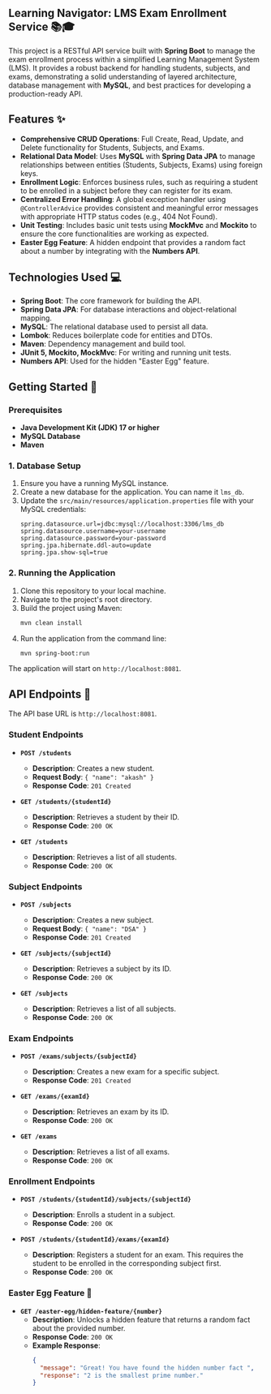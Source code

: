 
## **Learning Navigator: LMS Exam Enrollment Service** 📚🎓

This project is a RESTful API service built with **Spring Boot** to manage the exam enrollment process within a simplified Learning Management System (LMS). It provides a robust backend for handling students, subjects, and exams, demonstrating a solid understanding of layered architecture, database management with **MySQL**, and best practices for developing a production-ready API.

## **Features** ✨

  * **Comprehensive CRUD Operations**: Full Create, Read, Update, and Delete functionality for Students, Subjects, and Exams.
  * **Relational Data Model**: Uses **MySQL** with **Spring Data JPA** to manage relationships between entities (Students, Subjects, Exams) using foreign keys.
  * **Enrollment Logic**: Enforces business rules, such as requiring a student to be enrolled in a subject before they can register for its exam.
  * **Centralized Error Handling**: A global exception handler using `@ControllerAdvice` provides consistent and meaningful error messages with appropriate HTTP status codes (e.g., 404 Not Found).
  * **Unit Testing**: Includes basic unit tests using **MockMvc** and **Mockito** to ensure the core functionalities are working as expected.
  * **Easter Egg Feature**: A hidden endpoint that provides a random fact about a number by integrating with the **Numbers API**.

## **Technologies Used** 💻

  * **Spring Boot**: The core framework for building the API.
  * **Spring Data JPA**: For database interactions and object-relational mapping.
  * **MySQL**: The relational database used to persist all data.
  * **Lombok**: Reduces boilerplate code for entities and DTOs.
  * **Maven**: Dependency management and build tool.
  * **JUnit 5, Mockito, MockMvc**: For writing and running unit tests.
  * **Numbers API**: Used for the hidden "Easter Egg" feature.

## **Getting Started** 🚀

### **Prerequisites**

  * **Java Development Kit (JDK) 17 or higher**
  * **MySQL Database**
  * **Maven**

### **1. Database Setup**

1.  Ensure you have a running MySQL instance.
2.  Create a new database for the application. You can name it `lms_db`.
3.  Update the `src/main/resources/application.properties` file with your MySQL credentials:
    ```properties
    spring.datasource.url=jdbc:mysql://localhost:3306/lms_db
    spring.datasource.username=your-username
    spring.datasource.password=your-password
    spring.jpa.hibernate.ddl-auto=update
    spring.jpa.show-sql=true
    ```

### **2. Running the Application**

1.  Clone this repository to your local machine.
2.  Navigate to the project's root directory.
3.  Build the project using Maven:
    ```bash
    mvn clean install
    ```
4.  Run the application from the command line:
    ```bash
    mvn spring-boot:run
    ```

The application will start on `http://localhost:8081`.

## **API Endpoints** 🎯

The API base URL is `http://localhost:8081`.

### **Student Endpoints**

  * **`POST /students`**

      * **Description**: Creates a new student.
      * **Request Body**: `{ "name": "akash" }`
      * **Response Code**: `201 Created`

  * **`GET /students/{studentId}`**

      * **Description**: Retrieves a student by their ID.
      * **Response Code**: `200 OK`

  * **`GET /students`**

      * **Description**: Retrieves a list of all students.
      * **Response Code**: `200 OK`

### **Subject Endpoints**

  * **`POST /subjects`**

      * **Description**: Creates a new subject.
      * **Request Body**: `{ "name": "DSA" }`
      * **Response Code**: `201 Created`

  * **`GET /subjects/{subjectId}`**

      * **Description**: Retrieves a subject by its ID.
      * **Response Code**: `200 OK`

  * **`GET /subjects`**

      * **Description**: Retrieves a list of all subjects.
      * **Response Code**: `200 OK`

### **Exam Endpoints**

  * **`POST /exams/subjects/{subjectId}`**

      * **Description**: Creates a new exam for a specific subject.
      * **Response Code**: `201 Created`

  * **`GET /exams/{examId}`**

      * **Description**: Retrieves an exam by its ID.
      * **Response Code**: `200 OK`

  * **`GET /exams`**

      * **Description**: Retrieves a list of all exams.
      * **Response Code**: `200 OK`

### **Enrollment Endpoints**

  * **`POST /students/{studentId}/subjects/{subjectId}`**

      * **Description**: Enrolls a student in a subject.
      * **Response Code**: `200 OK`

  * **`POST /students/{studentId}/exams/{examId}`**

      * **Description**: Registers a student for an exam. This requires the student to be enrolled in the corresponding subject first.
      * **Response Code**: `200 OK`

### **Easter Egg Feature** 🥚

  * **`GET /easter-egg/hidden-feature/{number}`**
      * **Description**: Unlocks a hidden feature that returns a random fact about the provided number.
      * **Response Code**: `200 OK`
      * **Example Response**:
        ```json
        {
          "message": "Great! You have found the hidden number fact ",
          "response": "2 is the smallest prime number."
        }
        ```




